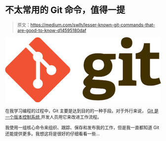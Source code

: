 # 不太常用的 Git 命令，值得一提

> 原文：<https://medium.com/swlh/lesser-known-git-commands-that-are-good-to-know-d14595180daf>

![](img/49b1c6fff934ca4df05d6e9b3672eac3.png)

在我学习编程的过程中，Git 主要是达到目的的一种手段。对于外行来说， [Git 是一个版本控制系统](https://git-scm.com/),开发人员用它来改进工作流程。

我使用一组核心命令来组织、跟踪、保存和发布我的工作，但是我一直都知道 Git 还能提供更多。我想这将是很好的仔细看看一些…